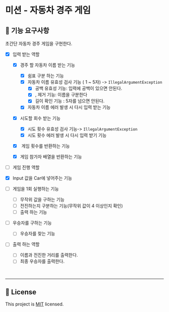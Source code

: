 # 미션 - 자동차 경주 게임

## 🚀 기능 요구사항

초간단 자동차 경주 게임을 구현한다.

- [x] 입력 받는 역할

  - [x] 경주 할 자동차 이름 받는 기능
    - [x] 쉼표 구분 하는 기능
    - [x] 자동차 이름 유효성 검사 기능 ( 1 ~ 5자) ->  `IllegalArgumentException`
      - [x] 공백 유효성 기능: 입력에 공백이 있으면 안된다.
      - [x] , 제거 기능: 이름을 구분한다
      - [x] 길이 확인 기능 : 5자를 넘으면 안된다.
    - [x] 자동차 이름 에러 발생 시  다시 입력 받는 기능
  - [x] 시도할 회수 받는 기능
    - [x] 시도 횟수 유효성 검사 기능->  `IllegalArgumentException`
    - [x] 시도 횟수 에러 발생 시 다시 입력 받기 기능
  - [x]  게임 횟수를 반환하는 기능
  - [x]  게임 참가자 배열을 반환하는 기능

  

- [ ]  게임 진행 역할

  - [x] Input 값을 Car에 넣어주는 기능
  - [ ] 게임을 1회 실행하는 기능
    - [ ] 무작위 값을 구하는 기능
    - [ ] 전진하는지 구분하는 기능(무작위 값이 4 이상인지 확인)
    - [ ] 출력 하는 기능 
  - [ ] 우승자를 구하는 기능
    - [ ] 우승자를 찾는 기능

- [ ] 출력 하는 역할

  - [ ] 이름과 전진한 거리를 출력한다.
  - [ ] 최종 우승자를 출력한다.

<br>



---

## 📝 License

This project is [MIT](https://github.com/woowacourse/java-racingcar-precourse/blob/master/LICENSE) licensed.
